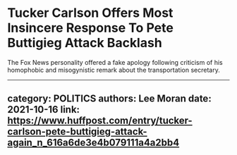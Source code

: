 # Tucker Carlson Offers Most Insincere Response To Pete Buttigieg Attack Backlash

The Fox News personality offered a fake apology following criticism of his homophobic and misogynistic remark about the transportation secretary.

---
category: POLITICS
authors: Lee Moran
date: 2021-10-16
link: https://www.huffpost.com/entry/tucker-carlson-pete-buttigieg-attack-again_n_616a6de3e4b079111a4a2bb4
---
